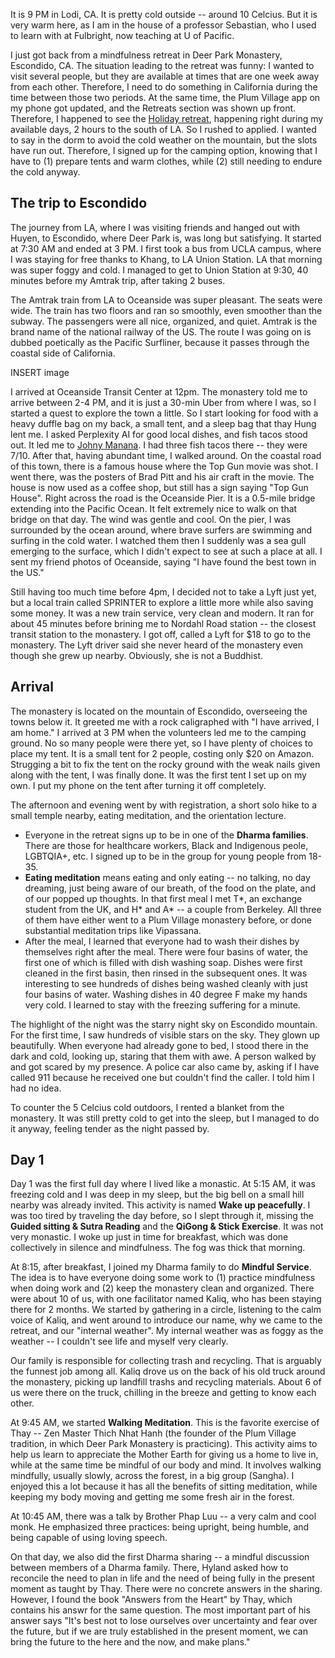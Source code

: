 <!-- Goal: (1) to tell the story of me going to a great mindfulness retreat. (2) to record the experience so that I can relive it again. -->

It is 9 PM in Lodi, CA. It is pretty cold outside -- around 10 Celcius. But it is very warm here, as I am in the house of a professor Sebastian, who I used to learn with at Fulbright, now teaching at U of Pacific. 

I just got back from a mindfulness retreat in Deer Park Monastery, Escondido, CA. The situation leading to the retreat was funny: I wanted to visit several people, but they are available at times that are one week away from each other. Therefore, I need to do something in California during the time between those two periods. At the same time, the Plum Village app on my phone got updated, and the Retreats section was shown up front. Therefore, I happened to see the [Holiday retreat](link), happening right during my available days, 2 hours to the south of LA. So I rushed to applied. I wanted to say in the dorm to avoid the cold weather on the mountain, but the slots have run out. Therefore, I signed up for the camping option, knowing that I have to (1) prepare tents and warm clothes, while (2) still needing to endure the cold anyway.

## The trip to Escondido

The journey from LA, where I was visiting friends and hanged out with Huyen, to Escondido, where Deer Park is, was long but satisfying. It started at 7:30 AM and ended at 3 PM. I first took a bus from UCLA campus, where I was staying for free thanks to Khang, to LA Union Station. LA that morning was super foggy and cold. I managed to get to Union Station at 9:30, 40 minutes before my Amtrak trip, after taking 2 buses.

The Amtrak train from LA to Oceanside was super pleasant. The seats were wide. The train has two floors and ran so smoothly, even smoother than the subway. The passengers were all nice, organized, and quiet. Amtrak is the brand name of the national railway of the US. The route I was going on is dubbed poetically as the Pacific Surfliner, because it passes through the coastal side of California.

INSERT image

I arrived at Oceanside Transit Center at 12pm. The monastery told me to arrive between 2-4 PM, and it is just a 30-min Uber from where I was, so I started a quest to explore the town a little. So I start looking for food with a heavy duffle bag on my back, a small tent, and a sleep bag that thay Hung lent me. I asked Perplexity AI for good local dishes, and fish tacos stood out. It led me to [Johny Manana](LINK). I had three fish tacos there -- they were 7/10. After that, having abundant time, I walked around. On the coastal road of this town, there is a famous house where the Top Gun movie was shot. I went there, was the posters of Brad Pitt and his air craft in the movie. The house is now used as a coffee shop, but still has a sign saying "Top Gun House". Right across the road is the Oceanside Pier. It is a 0.5-mile bridge extending into the Pacific Ocean. It felt extremely nice to walk on that bridge on that day. The wind was gentle and cool. On the pier, I was surrounded by the ocean around, where brave surfers are swimming and surfing in the cold water. I watched them then I suddenly was a sea gull emerging to the surface, which I didn't expect to see at such a place at all. I sent my friend photos of Oceanside, saying "I have found the best town in the US."

Still having too much time before 4pm, I decided not to take a Lyft just yet, but a local train called SPRINTER to explore a little more while also saving some money. It was a new train service, very clean and modern. It ran for about 45 minutes before brining me to Nordahl Road station -- the closest transit station to the monastery. I got off, called a Lyft for $18 to go to the monastery. The Lyft driver said she never heard of the monastery even though she grew up nearby. Obviously, she is not a Buddhist.

## Arrival

The monastery is located on the mountain of Escondido, overseeing the towns below it. It greeted me with a rock caligraphed with "I have arrived, I am home." I arrived at 3 PM when the volunteers led me to the camping ground. No so many people were there yet, so I have plenty of choices to place my tent. It is a small tent for 2 people, costing only $20 on Amazon. Strugging a bit to fix the tent on the rocky ground with the weak nails given along with the tent, I was finally done. It was the first tent I set up on my own. I put my phone on the tent after turning it off completely.

The afternoon and evening went by with registration, a short solo hike to a small temple nearby, eating meditation, and the orientation lecture. 
- Everyone in the retreat signs up to be in one of the **Dharma families**. There are those for healthcare workers, Black and Indigenous peole, LGBTQIA+, etc. I signed up to be in the group for young people from 18-35.
- **Eating meditation** means eating and only eating -- no talking, no day dreaming, just being aware of our breath, of the food on the plate, and of our popped up thoughts. In that first meal I met T*, an exchange student from the UK, and H* and A* -- a couple from Berkeley. All three of them have either went to a Plum Village monastery before, or done substantial meditation trips like Vipassana. 
- After the meal, I learned that everyone had to wash their dishes by themselves right after the meal. There were four basins of water, the first one of which is filled with dish washing soap. Dishes were first cleaned in the first basin, then rinsed in the subsequent ones. It was interesting to see hundreds of dishes being washed cleanly with just four basins of water. Washing dishes in 40 degree F make my hands very cold. I learned to stay with the freezing suffering for a minute.

<!-- The orientation lecture was honestly boring, where the lectures kept referring to "tricks" to be mindful in a mysterious way.  -->

The highlight of the night was the starry night sky on Escondido mountain. For the first time, I saw hundreds of visible stars on the sky. They glown up beautifully. When everyone had already gone to bed, I stood there in the dark and cold, looking up, staring that them with awe. A person walked by and got scared by my presence. A police car also came by, asking if I have called 911 because he received one but couldn't find the caller. I told him I had no idea.

To counter the 5 Celcius cold outdoors, I rented a blanket from the monastery. It was still pretty cold to get into the sleep, but I managed to do it anyway, feeling tender as the night passed by.

## Day 1

Day 1 was the first full day where I lived like a monastic. At 5:15 AM, it was freezing cold and I was deep in my sleep, but the big bell on a small hill nearby was already invited. This activity is named **Wake up peacefully**. I was too tired by traveling the day before, so I slept through it, missing the **Guided sitting & Sutra Reading** and the **QiGong & Stick Exercise**. It was not very monastic. I woke up just in time for breakfast, which was done collectively in silence and mindfulness. The fog was thick that morning.

At 8:15, after breakfast, I joined my Dharma family to do **Mindful Service**. The idea is to have everyone doing some work to (1) practice mindfulness when doing work and (2) keep the monastery clean and organized. There were about 10 of us, with one facilitator named Kaliq, who has been staying there for 2 months. We started by gathering in a circle, listening to the calm voice of Kaliq, and went around to introduce our name, why we came to the retreat, and our "internal weather". My internal weather was as foggy as the weather -- I couldn't see life and myself very clearly.

Our family is responsible for collecting trash and recycling. That is arguably the funnest job among all. Kaliq drove us on the back of his old truck around the monastery, picking up landfill trashs and recycling materials. About 6 of us were there on the truck, chilling in the breeze and getting to know each other.

At 9:45 AM, we started **Walking Meditation**. This is the favorite exercise of Thay -- Zen Master Thich Nhat Hanh (the founder of the Plum Village tradition, in which Deer Park Monastery is practicing). This activity aims to help us learn to appreciate the Mother Earth for giving us a home to live in, while at the same time be mindful of our body and mind. It involves walking mindfully, usually slowly, across the forest, in a big group (Sangha). I enjoyed this a lot because it has all the benefits of sitting meditation, while keeping my body moving and getting me some fresh air in the forest.

At 10:45 AM, there was a talk by Brother Phap Luu -- a very calm and cool monk. He emphasized three practices: being upright, being humble, and being capable of using loving speech.

On that day, we also did the first Dharma sharing -- a mindful discussion between members of a Dharma family. There, Hyland asked how to reconcile the need to plan in life and the need of being fully in the present moment as taught by Thay. There were no concrete answers in the sharing. However, I found the book "Answers from the Heart" by Thay, which contains his answr for the same question. The most important part of his answer says "It's best not to lose ourselves over uncertainty and fear over the future, but if we are truly established in the present moment, we can bring the future to the here and the now, and make plans."
